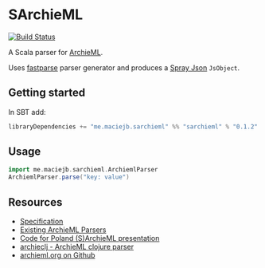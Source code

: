 # SArchieML
[![Build Status](https://travis-ci.org/maciej/sarchieml.svg)](https://travis-ci.org/maciej/sarchieml)

A Scala parser for [ArchieML](http://archieml.org).

Uses [fastparse](http://lihaoyi.github.io/fastparse/) parser generator and produces a [Spray Json](https://github.com/spray/spray-json) `JsObject`.

## Getting started
In SBT add:
```scala
libraryDependencies += "me.maciejb.sarchieml" %% "sarchieml" % "0.1.2"
```

## Usage
```scala
import me.maciejb.sarchieml.ArchiemlParser
ArchiemlParser.parse("key: value")
```

## Resources
* [Specification](http://archieml.org/spec/1.0/CR-20150509.html)
* [Existing ArchieML Parsers](http://archieml.org/#resources)
* [Code for Poland (S)ArchieML presentation](https://speakerdeck.com/maciejb/archieml)
* [archieclj - ArchieML clojure parser](https://github.com/mihi-tr/archieclj)
* [archieml.org on Github](https://github.com/newsdev/archieml.org)
